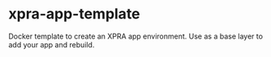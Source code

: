 # xpra-app-template
Docker template to create an XPRA app environment. Use as a base layer to add your app and rebuild.

